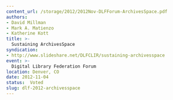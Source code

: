 ```yaml
---
content_url: /storage/2012/2012Nov-DLFForum-ArchivesSpace.pdf
authors:
- David Millman
- Mark A. Matienzo
- Katherine Kott
title: >-
  Sustaining ArchivesSpace
syndication:
- http://www.slideshare.net/DLFCLIR/sustaining-archivesspace
event: >-
  Digital Library Federation Forum
location: Denver, CO
date: 2012-11-04
status:  Voted
slug: dlf-2012-archivesspace
---
```

